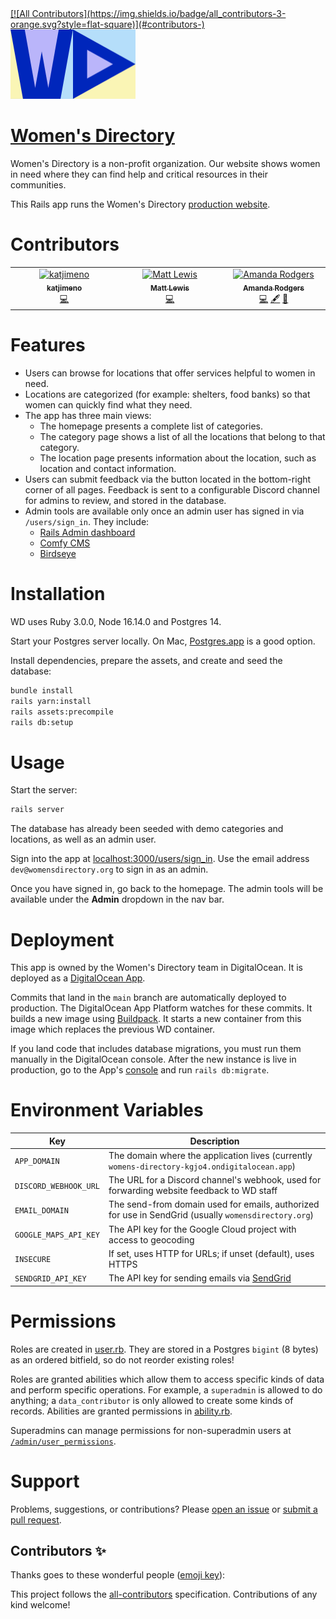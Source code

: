 <a href="https://womensdirectory.org">
<!-- ALL-CONTRIBUTORS-BADGE:START - Do not remove or modify this section -->
[![All Contributors](https://img.shields.io/badge/all_contributors-3-orange.svg?style=flat-square)](#contributors-)
<!-- ALL-CONTRIBUTORS-BADGE:END -->
  <img src="app/assets/images/logo.svg" width="200" />
</a>

# [Women's Directory](https://womensdirectory.org)

Women's Directory is a non-profit organization. Our website shows women in need where they can find help and critical resources in their communities.

This Rails app runs the Women's Directory [production website](https://womensdirectory.org).

# Contributors

<!-- ALL-CONTRIBUTORS-LIST:START - Do not remove or modify this section -->
<!-- prettier-ignore-start -->
<!-- markdownlint-disable -->
<table>
  <tbody>
    <tr>
      <td align="center" valign="top" width="14.28%"><a href="https://github.com/katjimeno"><img src="https://avatars.githubusercontent.com/u/13637435?v=4?s=100" width="100px;" alt="katjimeno"/><br /><sub><b>katjimeno</b></sub></a><br /><a href="https://github.com/Womens-Directory/womens-directory/commits?author=katjimeno" title="Code">💻</a></td>
      <td align="center" valign="top" width="14.28%"><a href="https://mplewis.com/"><img src="https://avatars.githubusercontent.com/u/1829094?v=4?s=100" width="100px;" alt="Matt Lewis"/><br /><sub><b>Matt Lewis</b></sub></a><br /><a href="https://github.com/Womens-Directory/womens-directory/commits?author=mplewis" title="Code">💻</a></td>
      <td align="center" valign="top" width="14.28%"><a href="https://aarodgers.com/"><img src="https://avatars.githubusercontent.com/u/48111009?v=4?s=100" width="100px;" alt="Amanda Rodgers"/><br /><sub><b>Amanda Rodgers</b></sub></a><br /><a href="https://github.com/Womens-Directory/womens-directory/commits?author=AARodgers" title="Code">💻</a> <a href="#content-AARodgers" title="Content">🖋</a> <a href="#business-AARodgers" title="Business development">💼</a></td>
    </tr>
  </tbody>
</table>

<!-- markdownlint-restore -->
<!-- prettier-ignore-end -->

<!-- ALL-CONTRIBUTORS-LIST:END -->

# Features

- Users can browse for locations that offer services helpful to women in need.
- Locations are categorized (for example: shelters, food banks) so that women can quickly find what they need.
- The app has three main views:
  - The homepage presents a complete list of categories.
  - The category page shows a list of all the locations that belong to that category.
  - The location page presents information about the location, such as location and contact information.
- Users can submit feedback via the button located in the bottom-right corner of all pages. Feedback is sent to a configurable Discord channel for admins to review, and stored in the database.
- Admin tools are available only once an admin user has signed in via `/users/sign_in`. They include:
  - [Rails Admin dashboard](https://github.com/railsadminteam/rails_admin)
  - [Comfy CMS](https://github.com/comfy/comfortable-mexican-sofa)
  - [Birdseye](app/controllers/admin/birdseye_controller.rb)

# Installation

WD uses Ruby 3.0.0, Node 16.14.0 and Postgres 14.

Start your Postgres server locally. On Mac, [Postgres.app](https://postgresapp.com) is a good option.

Install dependencies, prepare the assets, and create and seed the database:

```bash
bundle install
rails yarn:install
rails assets:precompile
rails db:setup
```

# Usage

Start the server:

```bash
rails server
```

The database has already been seeded with demo categories and locations, as well as an admin user.

Sign into the app at [localhost:3000/users/sign_in](http://localhost:3000/users/sign_in).
Use the email address `dev@womensdirectory.org` to sign in as an admin.

Once you have signed in, go back to the homepage. The admin tools will be available under the **Admin** dropdown in the nav bar.

# Deployment

This app is owned by the Women's Directory team in DigitalOcean. It is deployed as a [DigitalOcean App](https://docs.digitalocean.com/products/app-platform).

Commits that land in the `main` branch are automatically deployed to production. The DigitalOcean App Platform watches for these commits. It builds a new image using [Buildpack](https://docs.digitalocean.com/products/app-platform/concepts/buildpack/). It starts a new container from this image which replaces the previous WD container.

If you land code that includes database migrations, you must run them manually in the DigitalOcean console. After the new instance is live in production, go to the App's [console](https://docs.digitalocean.com/products/app-platform/concepts/console/) and run `rails db:migrate`.

# Environment Variables

| Key                   | Description                                                                                          |
| --------------------- | ---------------------------------------------------------------------------------------------------- |
| `APP_DOMAIN`          | The domain where the application lives (currently `womens-directory-kgjo4.ondigitalocean.app`)       |
| `DISCORD_WEBHOOK_URL` | The URL for a Discord channel's webhook, used for forwarding website feedback to WD staff            |
| `EMAIL_DOMAIN`        | The send-from domain used for emails, authorized for use in SendGrid (usually `womensdirectory.org`) |
| `GOOGLE_MAPS_API_KEY` | The API key for the Google Cloud project with access to geocoding                                    |
| `INSECURE`            | If set, uses HTTP for URLs; if unset (default), uses HTTPS                                           |
| `SENDGRID_API_KEY`    | The API key for sending emails via [SendGrid](https://sendgrid.com/)                                 |

# Permissions

Roles are created in [user.rb](app/models/user.rb). They are stored in a Postgres `bigint` (8 bytes) as an ordered bitfield, so do not reorder existing roles!

Roles are granted abilities which allow them to access specific kinds of data and perform specific operations. For example, a `superadmin` is allowed to do anything; a `data_contributor` is only allowed to create some kinds of records. Abilities are granted permissions in [ability.rb](app/models/ability.rb).

Superadmins can manage permissions for non-superadmin users at [`/admin/user_permissions`](http://localhost:3000/admin/user_permissions).

# Support

Problems, suggestions, or contributions? Please [open an issue](https://github.com/AARodgers/womens-directory/issues) or [submit a pull request](https://github.com/AARodgers/womens-directory/pulls).

## Contributors ✨

Thanks goes to these wonderful people ([emoji key](https://allcontributors.org/docs/en/emoji-key)):

<!-- ALL-CONTRIBUTORS-LIST:START - Do not remove or modify this section -->
<!-- prettier-ignore-start -->
<!-- markdownlint-disable -->
<!-- markdownlint-restore -->
<!-- prettier-ignore-end -->
<!-- ALL-CONTRIBUTORS-LIST:END -->

This project follows the [all-contributors](https://github.com/all-contributors/all-contributors) specification. Contributions of any kind welcome!